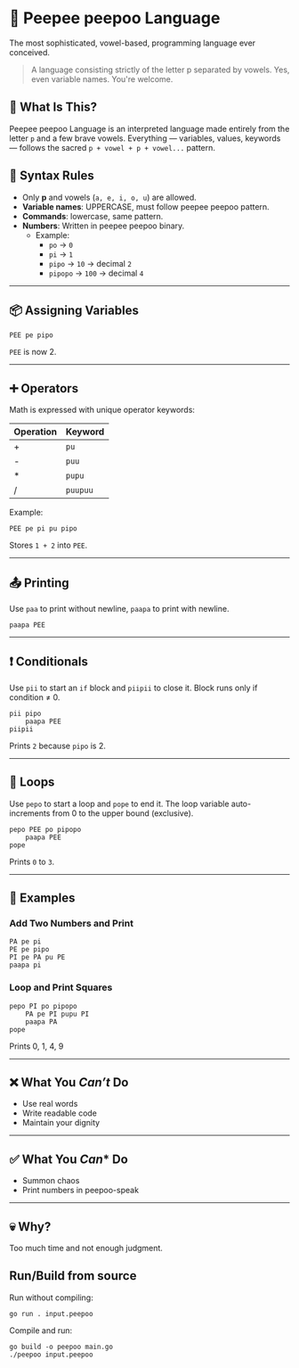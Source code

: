 # 💩 Peepee peepoo Language

The most sophisticated, vowel-based, programming language ever conceived.

> A language consisting strictly of the letter p separated by vowels. Yes, even variable names. You're welcome.


## 🚽 What Is This?

Peepee peepoo Language is an interpreted language made entirely from the letter `p` and a few brave vowels. Everything — variables, values, keywords — follows the sacred `p + vowel + p + vowel...` pattern.


## 📝 Syntax Rules

- Only **p** and vowels (`a, e, i, o, u`) are allowed.
- **Variable names**: UPPERCASE, must follow peepee peepoo pattern.
- **Commands**: lowercase, same pattern.
- **Numbers**: Written in peepee peepoo binary.  
  - Example:  
    - `po` → `0`  
    - `pi` → `1`  
    - `pipo` → `10` → decimal `2`  
    - `pipopo` → `100` → decimal `4`

---

## 📦 Assigning Variables

```
PEE pe pipo
```

`PEE` is now 2.

---

## ➕ Operators

Math is expressed with unique operator keywords:

| Operation | Keyword   |
|-----------|-----------|
| +         | `pu`      |
| -         | `puu`     |
| *         | `pupu`    |
| /         | `puupuu`  |

Example:
```
PEE pe pi pu pipo
```

Stores `1 + 2` into `PEE`.

---

## 📤 Printing

Use `paa` to print without newline, `paapa` to print with newline.

```
paapa PEE
```

---

## ❗ Conditionals

Use `pii` to start an `if` block and `piipii` to close it. Block runs only if condition ≠ 0.

```
pii pipo
    paapa PEE
piipii
```

Prints `2` because `pipo` is 2.

---

## 🔁 Loops

Use `pepo` to start a loop and `pope` to end it. The loop variable auto-increments from 0 to the upper bound (exclusive).

```
pepo PEE po pipopo
    paapa PEE
pope
```

Prints `0` to `3`.

---

## 🧠 Examples

### Add Two Numbers and Print

```
PA pe pi
PE pe pipo
PI pe PA pu PE
paapa pi
```

### Loop and Print Squares

```
pepo PI po pipopo
    PA pe PI pupu PI
    paapa PA
pope
```

Prints 0, 1, 4, 9

---

## ❌ What You *Can’t* Do

- Use real words
- Write readable code
- Maintain your dignity

---

## ✅ What You *Can** Do

- Summon chaos
- Print numbers in peepoo-speak

---

## 💀 Why?

Too much time and not enough judgment.


## Run/Build from source

Run without compiling:
```
go run . input.peepoo
```

Compile and run:
```
go build -o peepoo main.go
./peepoo input.peepoo
```